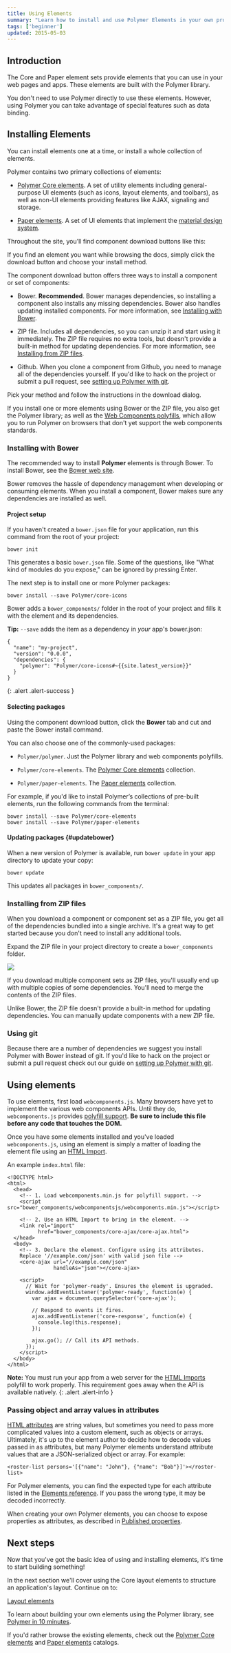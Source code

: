 ```yaml
---
title: Using Elements
summary: "Learn how to install and use Polymer Elements in your own projects."
tags: ['beginner']
updated: 2015-05-03
---
```


## Introduction

The Core and Paper element sets provide elements that you can use
in your web pages and apps. These elements are built with the Polymer
library.

You don't need to use Polymer directly to use these elements.
However, using Polymer you can take advantage of special
features such as data binding.

## Installing Elements

You can install elements one at a time, or install a whole collection of elements.

Polymer contains two primary collections of elements:

-   <a href="../elements/core-elements.html">Polymer Core elements</a>. A set of utility
    elements including general-purpose UI elements (such as icons, layout elements, and toolbars),
    as well as  non-UI elements providing features like AJAX, signaling and storage.

-   [Paper elements](../elements/paper-elements.html). A set of UI elements that implement the
    [material design system](../elements/material.html).

Throughout the site, you'll find component download buttons like this:

  <component-download-button org="Polymer" component="core-elements" label="GET THE Polymer CORE ELEMENTS">
  </component-download-button>

If you find an element you want while browsing the docs, simply click
the download button and choose your install method.

The component download button offers three ways to install a component or set of components:

*   Bower. **Recommended**. Bower manages dependencies, so installing a component
    also installs any missing dependencies. Bower also handles updating
    installed components. For more information, see [Installing with Bower](#using-bower).

*   ZIP file. Includes all dependencies, so you can unzip it and start using it
    immediately. The ZIP file requires no extra tools, but doesn't provide a
    built-in method for updating dependencies. For more information, see
    [Installing from ZIP files](#using-zip).

*   Github. When you clone a component from Github, you need to manage all of the dependencies
    yourself. If you'd like to hack on the project or submit a pull request, see
    [setting up Polymer with git](../../resources/tooling-strategy.html#git).

Pick your method and follow the instructions in the download dialog.

If you install one or more elements using Bower or the ZIP file, you also get the
Polymer library; as well as the [Web Components polyfills](platform.html),
which allow you to run Polymer on browsers that don't yet support
the web components standards.

### Installing with Bower

The recommended way to install **Polymer** elements
is through Bower. To install Bower, see the [Bower web site](http://bower.io/).

Bower removes the hassle of dependency management when developing or consuming
elements. When you install a component, Bower makes sure any dependencies are
installed as well.

#### Project setup

If you haven't created a `bower.json` file for your application, run this
command from the root of your project:

    bower init

This generates a basic `bower.json` file. Some of the questions, like
"What kind of modules do you expose," can be ignored by pressing Enter.

The next step is to install one or more Polymer packages:

    bower install --save Polymer/core-icons

Bower adds a `bower_components/` folder in the root of your project and
fills it with the element and its dependencies.

**Tip:** `--save` adds the item as a dependency in *your* app's bower.json:
```
{
  "name": "my-project",
  "version": "0.0.0",
  "dependencies": {
    "polymer": "Polymer/core-icons#~{{site.latest_version}}"
  }
}
```
{: .alert .alert-success }

#### Selecting packages

Using the component download button, click the **Bower** tab
and cut and paste the Bower install command.

You can also choose one of the commonly-used packages:

-   `Polymer/polymer`. Just the Polymer library
    and web components polyfills.

-   `Polymer/core-elements`. The
    [Polymer Core elements](../elements/core-elements.html)
    collection.

-   `Polymer/paper-elements`. The
    [Paper elements](../lements/paper-elements.html) collection.

For example, if you'd like to install Polymer’s collections
of pre-built elements, run the following commands from the terminal:

    bower install --save Polymer/core-elements
    bower install --save Polymer/paper-elements

#### Updating packages {#updatebower}

When a new version of Polymer is available, run `bower update`
in your app directory to update your copy:

    bower update

This updates all packages in `bower_components/`.

### Installing from ZIP files

When you download a component or component set as a ZIP file, you get all of
the dependencies bundled into a single archive. It's a great way to get
started because you don't need to install any additional tools.

Expand the ZIP file in your project directory to create a `bower_components` folder.

![](/images/zip-file-contents.png)

If you download multiple component sets as ZIP files, you'll usually end up with
multiple copies of some dependencies. You'll need to merge the contents of the
ZIP files.

Unlike Bower, the ZIP file doesn't provide a built-in method
for updating dependencies. You can manually update components with a new ZIP
file.

### Using git

Because there are a number of dependencies we suggest you install
Polymer with Bower instead of git. If you'd like to hack on
the project or submit a pull request check out our guide on
[setting up Polymer with git](../../resources/tooling-strategy.html#git).

## Using elements

To use elements, first load `webcomponents.js`. Many browsers have yet to
implement the various web components APIs. Until they do, `webcomponents.js`
provides [polyfill support](platform.html). **Be sure to include
this file before any code that touches the DOM.**

Once you have some elements installed and you've loaded `webcomponents.js`,
using an element is simply a matter of loading the element file using an
[HTML Import](../../platform/html-imports.html).

An example `index.html` file:

    <!DOCTYPE html>
    <html>
      <head>
        <!-- 1. Load webcomponents.min.js for polyfill support. -->
        <script src="bower_components/webcomponentsjs/webcomponents.min.js"></script>

        <!-- 2. Use an HTML Import to bring in the element. -->
        <link rel="import"
              href="bower_components/core-ajax/core-ajax.html">
      </head>
      <body>
        <!-- 3. Declare the element. Configure using its attributes.
        Replace '//example.com/json' with valid json file -->
        <core-ajax url="//example.com/json"
                   handleAs="json"></core-ajax>

        <script>
          // Wait for 'polymer-ready'. Ensures the element is upgraded.
          window.addEventListener('polymer-ready', function(e) {
            var ajax = document.querySelector('core-ajax');

            // Respond to events it fires.
            ajax.addEventListener('core-response', function(e) {
              console.log(this.response);
            });

            ajax.go(); // Call its API methods.
          });
        </script>
      </body>
    </html>

**Note:** You must run your app from a web server for the [HTML Imports](../../platform/html-imports.html)
polyfill to work properly. This requirement goes away when the API is available natively.
{: .alert .alert-info }

###  Passing object and array values in attributes

[HTML attributes](https://developer.mozilla.org/en-US/docs/Web/HTML/Attributes) are string values, but sometimes you need to pass more complicated values into a custom element, such as objects or arrays. Ultimately, it's up to the element author to decide how to decode values passed in as attributes, but many Polymer elements understand attribute values that are a JSON-serialized object or array. For example:

    <roster-list persons='[{"name": "John"}, {"name": "Bob"}]'></roster-list>

For Polymer elements, you can find the expected type for each attribute listed in the [Elements reference](../elements/). If you pass the wrong type, it may be decoded incorrectly.

When creating your own Polymer elements, you can choose to expose properties as attributes, as described in [Published properties](../polymer/polymer.html#published-properties).

## Next steps

Now that you've got the basic idea of using and installing elements, it's time to start
building something!

In the next section we'll cover using the Core layout elements
to structure an application's layout.  Continue on to:

<p>
<a href="../elements/layout-elements.html">
  <paper-button raised><core-icon icon="arrow-forward" ></core-icon>Layout elements</paper-button>
</a>
</p>

To learn about building your own elements using the Polymer library, see
[Polymer in 10 minutes](creatingelements.html).

If you'd rather browse the existing elements, check out the
<a href="../elements/core-elements.html">Polymer Core elements</a>
and <a href="../elements/paper-elements.html">Paper elements</a> catalogs.
